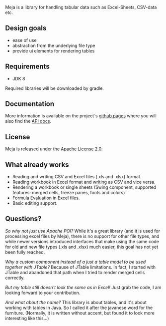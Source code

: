 Meja is a library for handling tabular data such as Excel-Sheets, CSV-data etc.

## Design goals
- ease of use
- abstraction from the underlying file type
- provide ui elements for rendering tables

## Requirements
- JDK 8
 
Required libraries will be downloaded by gradle.

## Documentation
More information is available on the project`s [github pages](http://xzel23.github.io/meja/) where you will also find the [API docs](http://xzel23.github.io/meja/doc/index.html).

## License
Meja is released under the [Apache License 2.0](http://www.apache.org/licenses/LICENSE-2.0).

## What already works
- Reading and writing CSV and Excel files (.xls and .xlsx) format.
- Reading workbook in Excel format and writing as CSV and vice versa.
- Rendering a workbook or single sheets (Swing component, supported features: merged cells, freeze panes, fonts and colors)
- Formula Evaluation in Excel files.
- Basic editing support.

## Questions?
*So why not just use Apache POI?* While it's a great library (and it is used for processing excel files by Meja), there is no support for other file types, and while newer versions introduced interfaces that make using the same code for old and new file types (.xls and .xlsx) much easier, this goal has not yet been fully reached.

*Why a custom component instead of a just a table model to be used together with JTable?* Because of JTable limitations. In fact, I started with JTable and abandoned that path when I tried to render merged cells correctly.

*But my table still doesn't look the same as in Excel!* Just grab the code, I am looking forward to your contribution.

*And what about the name?* This library is about tables, and it's about working with tables in Java. So I called it after the javanese word for the furniture. (Normally, it is written without accent, but found it to look more interesting like this...)
